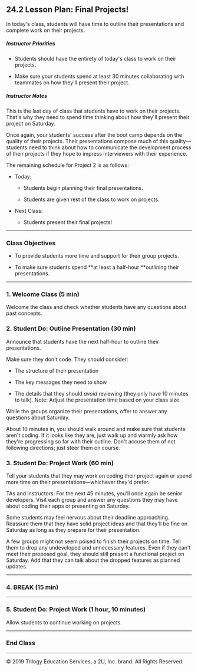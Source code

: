 ## 24.2 Lesson Plan: Final Projects!

In today's class, students will have time to outline their presentations and complete work on their projects.

##### Instructor Priorities

* Students should have the entirety of today's class to work on their projects.

* Make sure your students spend at least 30 minutes collaborating with teammates on how they'll present their project.

##### Instructor Notes

This is the last day of class that students have to work on their projects. That's why they need to spend time thinking about how they'll present their project on Saturday.

Once again, your students' success after the boot camp depends on the quality of their projects. Their presentations compose much of this quality—students need to think about how to communicate the development process of their projects if they hope to impress interviewers with their experience.

The remaining schedule for Project 2 is as follows:

* Today:

  * Students begin planning their final presentations.

  * Students are given rest of the class to work on projects.

* Next Class:

  * Students present their final projects!

- - -

### Class Objectives

* To provide students more time and support for their group projects.

* To make sure students spend **at least a half-hour **outlining their presentations.

- - -

### 1. Welcome Class (5 min)

Welcome the class and check whether students have any questions about past concepts.

### 2. Student Do: Outline Presentation (30 min)

Announce that students have the next half-hour to outline their presentations.

Make sure they don't code. They should consider:

* The structure of their presentation

* The key messages they need to show

* The details that they should _avoid_ reviewing (they only have 10 minutes to talk). Note: Adjust the presentation time based on your class size.

While the groups organize their presentations, offer to answer any questions about Saturday.

About 10 minutes in, you should walk around and make sure that students aren't coding. If it looks like they are, just walk up and warmly ask how they're progressing so far with their outline. Don't accuse them of not following directions; just steer them on course.

### 3. Student Do: Project Work (60 min)

Tell your students that they may work on coding their project again or spend more time on their presentations—whichever they'd prefer.

TAs and instructors: For the next 45 minutes, you'll once again be senior developers. Visit each group and answer any questions they may have about coding their apps or presenting on Saturday.

Some students may feel nervous about their deadline approaching. Reassure them that they have solid project ideas and that they'll be fine on Saturday as long as they prepare for their presentation.

A few groups might not seem poised to finish their projects on time. Tell them to drop any undeveloped and unnecessary features. Even if they can't meet their proposed goal, they should still present a functional project on Saturday. Add that they can talk about the dropped features as planned updates.

- - -

### 4. BREAK (15 min)

- - -

### 5. Student Do: Project Work (1 hour, 10 minutes)

Allow students to continue working on projects.

- - -

### End Class

- - -

© 2019 Trilogy Education Services, a 2U, Inc. brand. All Rights Reserved.
